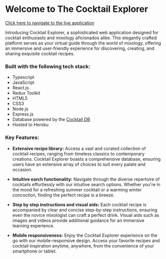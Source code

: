 # Welcome to The Cocktail Explorer
[Click here to navigate to the live application](https://hs-ck-2fb0336fc8da.herokuapp.com/)

Introducing Cocktail Explorer, a sophisticated web application designed for cocktail enthusiasts and mixology aficionados alike. This elegantly crafted platform serves as your virtual guide through the world of mixology, offering an immersive and user-friendly experience for discovering, creating, and sharing exquisite cocktail recipes.

### Built with the following tech stack:

- Typescript
- JavaScript
- React.js
- Redux Toolkit
- HTML5
- CSS3
- Node.js
- Express.js
- Database powered by the [Cocktail DB](https://www.thecocktaildb.com/)
- Hosted to Heroku

### Key Features:

- **Extensive recipe library:** Access a vast and curated collection of cocktail recipes, ranging from timeless classics to contemporary creations. Cocktail Explorer boasts a comprehensive database, ensuring users have an extensive array of choices to suit every palate and occasion.

- **Intuitive earch functionality:** Navigate through the diverse repertoire of cocktails effortlessly with our intuitive search options. Whether you're in the mood for a refreshing summer cocktail or a warming winter concoction, finding the perfect recipe is a breeze.

- **Step by step instructions and visual aids:** Each cocktail recipe is accompanied by clear and concise step-by-step instructions, ensuring even the novice mixologist can craft a perfect drink. Visual aids such as images and videos provide additional guidance for an immersive learning experience.

- **Mobile responsiveness:** Enjoy the Cocktail Explorer experience on the go with our mobile-responsive design. Access your favorite recipes and cocktail inspiration anytime, anywhere, from the convenience of your smartphone or tablet.
